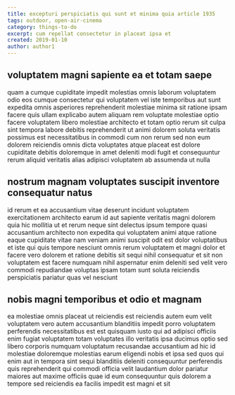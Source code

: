 ```yaml
---
title: excepturi perspiciatis qui sunt et minima quia article 1935
tags: outdoor, open-air-cinema
category: things-to-do
excerpt: cum repellat consectetur in placeat ipsa et
created: 2019-01-10
author: author1
---
```


## voluptatem magni sapiente ea et totam saepe

quam a cumque cupiditate impedit molestias omnis laborum voluptatem odio eos cumque consectetur qui voluptatem vel iste temporibus aut sunt expedita omnis asperiores reprehenderit molestiae minima sit ratione ipsam facere quis ullam explicabo autem aliquam rem voluptate molestiae optio facere voluptatem libero molestiae architecto et totam optio rerum sit culpa sint tempora labore debitis reprehenderit ut animi dolorem soluta veritatis possimus est necessitatibus in commodi cum non rerum sed non eum dolorem reiciendis omnis dicta voluptates atque placeat est dolore cupiditate debitis doloremque in amet deleniti modi fugit et consequuntur rerum aliquid veritatis alias adipisci voluptatem ab assumenda ut nulla

## nostrum magnam voluptates suscipit inventore consequatur natus

id rerum et ea accusantium vitae deserunt incidunt voluptatem exercitationem architecto earum id aut sapiente veritatis magni dolorem quia hic mollitia ut et rerum neque sint delectus ipsum tempore quasi accusantium architecto non expedita qui voluptatem animi atque ratione eaque cupiditate vitae nam veniam animi suscipit odit est dolor voluptatibus et iste qui quis tempore nesciunt omnis rerum voluptatem et magni dolor et facere vero dolorem et ratione debitis sit sequi nihil consequatur et sit non voluptatem est facere numquam nihil aspernatur enim deleniti sed velit vero commodi repudiandae voluptas ipsam totam sunt soluta reiciendis perspiciatis pariatur quas vel nesciunt

## nobis magni temporibus et odio et magnam

ea molestiae omnis placeat ut reiciendis est reiciendis autem eum velit voluptatem vero autem accusantium blanditiis impedit porro voluptatem perferendis necessitatibus est est quisquam iusto qui ad adipisci officiis enim fugiat voluptatem totam voluptates illo veritatis ipsa ducimus optio sed libero corporis numquam voluptatum recusandae accusantium ad hic id molestiae doloremque molestias earum eligendi nobis et ipsa sed quos qui enim aut in tempora sint sequi blanditiis deleniti consequuntur perferendis quis reprehenderit qui commodi officia velit laudantium dolor pariatur maiores aut maxime officiis quae id eum consequuntur quis dolorem a tempore sed reiciendis ea facilis impedit est magni et sit
